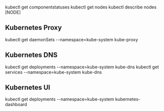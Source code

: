 kubectl get componentstatuses
kubectl get nodes
kubectl describe nodes [NODE]

## Kubernetes Proxy
kubectl get daemonSets --namespace=kube-system kube-proxy

## Kubernetes DNS
kubectl get deployments --namespace=kube-system kube-dns
kubectl get services --namespace=kube-system kube-dns

## Kubernetes UI
kubectl get deployments --namespace=kube-system kubernetes-dashboard
